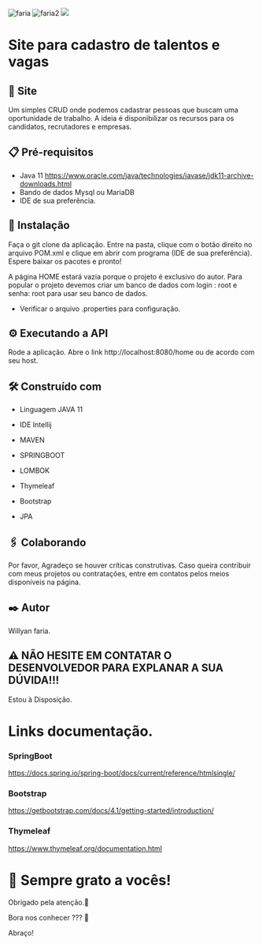 ![faria](https://img.shields.io/github/issues/Fariawillyan/merecruta) ![faria2](https://img.shields.io/github/forks/Fariawillyan/merecruta) ![](https://img.shields.io/github/stars/Fariawillyan/merecruta)

# Site para cadastro de talentos e vagas

## 🚀 Site

Um simples CRUD onde podemos cadastrar pessoas que buscam uma oportunidade de trabalho. A ideia é disponibilizar os recursos
para os candidatos, recrutadores e empresas.

## 📋 Pré-requisitos
- Java 11 https://www.oracle.com/java/technologies/javase/jdk11-archive-downloads.html
- Bando de dados Mysql ou MariaDB
- IDE de sua preferência.


## 🔧 Instalação

Faça o git clone da aplicação. Entre na pasta, clique com o botão direito no arquivo POM.xml e clique
em abrir com programa (IDE de sua preferência). Espere baixar os pacotes e pronto!

A página HOME estará vazia porque o projeto é exclusivo do autor. Para popular o projeto devemos criar um banco de dados com login : root e senha: root
para usar seu banco de dados.
* Verificar o arquivo .properties para configuração.

## ⚙️ Executando a API

Rode a aplicação. Abre o link http://localhost:8080/home ou de acordo com seu host.

## 🛠️ Construído com

- <p>Linguagem JAVA 11</p>
- <p>IDE Intellij</p>
- <p>MAVEN</p>
- <p>SPRINGBOOT</p>
- <p>LOMBOK</p>
- <p>Thymeleaf</p>
- <p>Bootstrap</p>
- <p>JPA</p>


## 🖇️ Colaborando

Por favor, Agradeço se houver críticas construtivas. Caso queira contribuir com meus projetos ou contratações, entre em contatos pelos meios disponíveis na página.


## ✒️ Autor

Willyan faria.

## :warning: NÃO HESITE EM CONTATAR O DESENVOLVEDOR PARA EXPLANAR A SUA DÚVIDA!!!
Estou à Disposição.

# Links documentação.

### SpringBoot
https://docs.spring.io/spring-boot/docs/current/reference/htmlsingle/

### Bootstrap
https://getbootstrap.com/docs/4.1/getting-started/introduction/
### Thymeleaf
https://www.thymeleaf.org/documentation.html

# 🎁 Sempre grato a vocês!

<p>Obrigado pela atenção.📢 </p>
<p>Bora nos conhecer ??? 🍺 </p>
<p>Abraço!</p>

